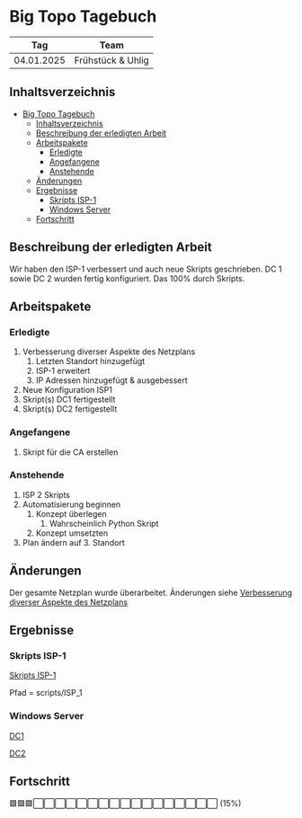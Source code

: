 # Big Topo Tagebuch

| Tag        | Team              |
| ---------- | ----------------- |
| 04.01.2025 | Frühstück & Uhlig |

## Inhaltsverzeichnis

- [Big Topo Tagebuch](#big-topo-tagebuch)
  - [Inhaltsverzeichnis](#inhaltsverzeichnis)
  - [Beschreibung der erledigten Arbeit](#beschreibung-der-erledigten-arbeit)
  - [Arbeitspakete](#arbeitspakete)
    - [Erledigte](#erledigte)
    - [Angefangene](#angefangene)
    - [Anstehende](#anstehende)
  - [Änderungen](#änderungen)
  - [Ergebnisse](#ergebnisse)
    - [Skripts ISP-1](#skripts-isp-1)
    - [Windows Server](#windows-server)
  - [Fortschritt](#fortschritt)

## Beschreibung der erledigten Arbeit

Wir haben den ISP-1 verbessert und auch neue Skripts geschrieben. DC 1 sowie DC 2 wurden fertig konfiguriert. Das 100% durch Skripts.

## Arbeitspakete

### Erledigte

1. Verbesserung diverser Aspekte des Netzplans
   1. Letzten Standort hinzugefügt
   2. ISP-1 erweitert
   3. IP Adressen hinzugefügt & ausgebessert
2. Neue Konfiguration ISP1
3. Skript(s) DC1 fertigestellt
4. Skript(s) DC2 fertigestellt

### Angefangene

1. Skript für die CA erstellen

### Anstehende

1. ISP 2 Skripts
2. Automatisierung beginnen
   1. Konzept überlegen
      1. Wahrscheinlich Python Skript
   2. Konzept umsetzten
3. Plan ändern auf 3. Standort

## Änderungen

Der gesamte Netzplan wurde überarbeitet. Änderungen siehe [Verbesserung diverser Aspekte des Netzplans](#erledigte)

## Ergebnisse

### Skripts ISP-1

[Skripts ISP-1](../scripts/ISP_1)

Pfad = scripts/ISP_1

### Windows Server

[DC1](../scripts/Standort_Wien/dc1.ps1)

[DC2](../scripts/Standort_Wien/DC2.ps1)

## Fortschritt

🟩🟩🟩⬜⬜⬜⬜⬜⬜⬜⬜⬜⬜⬜⬜⬜⬜⬜⬜⬜ (15%)
